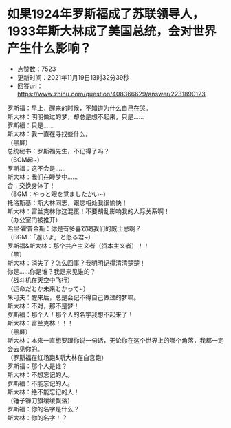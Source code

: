 # 如果1924年罗斯福成了苏联领导人，1933年斯大林成了美国总统，会对世界产生什么影响？
- 点赞数：7523
- 更新时间：2021年11月19日13时32分39秒
- 回答url：https://www.zhihu.com/question/408366629/answer/2231890123
<body>
 <p data-pid="0SF5Svax">罗斯福：早上，醒来的时候，不知道为什么自己在哭。<br>
  斯大林：明明做过的梦，却总是想不起来，只是……<br>
  罗斯福：只是……<br>
  斯大林：我一直在寻找些什么。<br>
  （黑屏）<br>
  总统秘书：罗斯福先生，不记得了吗？<br>
  （BGM起~）<br>
  罗斯福：这不会是……<br>
  斯大林：我们在睡梦中……<br>
  合：交换身体了！<br>
  （BGM：やっと眼を覚ましたかい~）<br>
  托洛斯基：斯大林同志，跟您相处我很愉快！<br>
  斯大林：富兰克林你这混蛋！不要胡乱影响我的人际关系啊！<br>
  （办公室门被推开）<br>
  哈里·霍普金斯：你是有多喜欢喝我们的威士忌啊？<br>
  （BGM：「遅いよ」と怒る君~）<br>
  罗斯福&amp;斯大林：那个共产主义者（资本主义者）！！<br>
  （黑）<br>
  斯大林：消失了？怎么回事？我明明记得清清楚楚！<br>
  你是……你是谁？我是来见谁的？<br>
  （战斗机在天空中飞行）<br>
  （运命だとか未来とかって~）<br>
  朱可夫：醒来后，总是会记不得自己做过的梦嘛。<br>
  斯大林：不对，那不是梦！<br>
  罗斯福：那个人！那个人的名字我想不起来了！<br>
  斯大林：富兰克林！！！<br>
  （黑屏）<br>
  斯大林：本来一直想要跟你说一句话，无论你在这个世界上的哪个角落，我都一定会去见你的。<br>
  （罗斯福在红场跑&amp;斯大林在白宫跑）<br>
  罗斯福：那个人是谁？<br>
  斯大林：不想忘记的人。<br>
  罗斯福：不能忘记的人。<br>
  斯大林：绝不能忘记的人！<br>
  （锤子镰刀旗缓缓飘落）<br>
  罗斯福：你的名字是什么？<br>
  斯大林：你的名字！？</p>
</body>